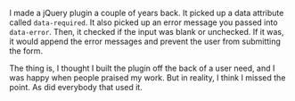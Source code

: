 I made a jQuery plugin a couple of years back. It picked up a data attribute called `data-required`. It also picked up an error message you passed into `data-error`. Then, it checked if the input was blank or unchecked. If it was, it would append the error messages and prevent the user from submitting the form.

The thing is, I thought I built the plugin off the back of a user need, and I was happy when people praised my work. But in reality, I think I missed the point. As did everybody that used it.